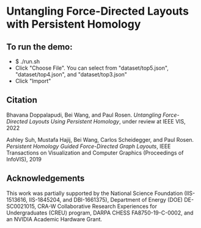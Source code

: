 # Untangling Force-Directed Layouts with Persistent Homology

## To run the demo:

* $ ./run.sh
* Click "Choose File". You can select from "dataset/top5.json", "dataset/top4.json", and "dataset/top3.json"
* Click "Import"



## Citation

Bhavana Doppalapudi, Bei Wang, and Paul Rosen. *Untangling Force-Directed Layouts Using Persistent Homology*, under review at IEEE VIS, 2022

Ashley Suh, Mustafa Hajij, Bei Wang, Carlos Scheidegger, and Paul Rosen. *Persistent Homology Guided Force-Directed Graph Layouts*, IEEE Transactions on Visualization and Computer Graphics (Proceedings of InfoVIS), 2019


## Acknowledgements
    
This work was partially supported by the National Science Foundation (IIS-1513616, IIS-1845204, and DBI-1661375), Department of Energy (DOE) DE-SC0021015, CRA-W Collaborative Research Experiences for Undergraduates (CREU) program, DARPA CHESS FA8750-19-C-0002, and an NVIDIA Academic Hardware Grant.
